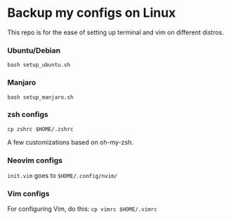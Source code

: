 # Backup my configs on Linux

This repo is for the ease of setting up terminal and vim on different distros.  

### Ubuntu/Debian

`bash setup_ubuntu.sh`

### Manjaro

`bash setup_manjaro.sh` 

### zsh configs

`cp zshrc $HOME/.zshrc`

A few customizations based on oh-my-zsh. 

### Neovim configs

`init.vim` goes to `$HOME/.config/nvim/`


### Vim configs

For configuring Vim, do this:
`cp vimrc $HOME/.vimrc`

